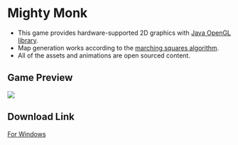 # Mighty Monk
* This game provides hardware-supported 2D graphics with [Java OpenGL library](https://jogamp.org/jogl/www/).
* Map generation works according to the [marching squares algorithm](https://en.wikipedia.org/wiki/Marching_squares).
* All of the assets and animations are open sourced content.

## Game Preview
<img src='./misc/preview.gif'>

## Download Link
[For Windows](https://www.mediafire.com/file/b42nxc944jsvpae/The+Mighty+Monk.rar/file)

